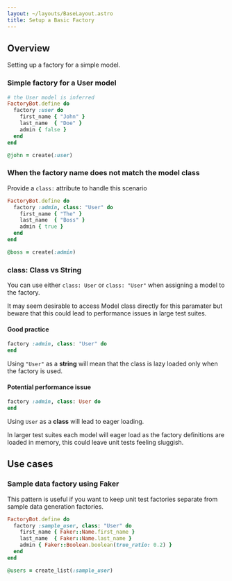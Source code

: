```yaml
---
layout: ~/layouts/BaseLayout.astro
title: Setup a Basic Factory
---
```


## Overview

Setting up a factory for a simple model.

### Simple factory for a User model

```ruby
# the User model is inferred
FactoryBot.define do
  factory :user do
    first_name { "John" }
    last_name  { "Doe" }
    admin { false }
  end
end
```

```ruby
@john = create(:user)
```

### When the factory name does not match the model class

Provide a `class:` attribute to handle this scenario

```ruby
FactoryBot.define do
  factory :admin, class: "User" do
    first_name { "The" }
    last_name  { "Boss" }
    admin { true }
  end
end
```

```ruby
@boss = create(:admin)
```

### class: Class vs String

You can use either `class: User` or `class: "User"` when assigning a model to the factory.

It may seem desirable to access Model class directly for this paramater but beware that this could lead to performance issues in large test suites.

#### Good practice

```ruby
factory :admin, class: "User" do
end
```

Using `"User"` as a **string** will mean that the class is lazy loaded only when the factory is used.

#### Potential performance issue

```ruby
factory :admin, class: User do
end
```

Using `User` as a **class** will lead to eager loading.

In larger test suites each model will eager load as the factory definitions are loaded in memory, this could leave unit tests feeling sluggish.

## Use cases

### Sample data factory using Faker

This pattern is useful if you want to keep unit test factories separate from sample data generation factories.

```ruby
FactoryBot.define do
  factory :sample_user, class: "User" do
    first_name { Faker::Name.first_name }
    last_name  { Faker::Name.last_name }
    admin { Faker::Boolean.boolean(true_ratio: 0.2) }
  end
end
```

```ruby
@users = create_list(:sample_user)
```
